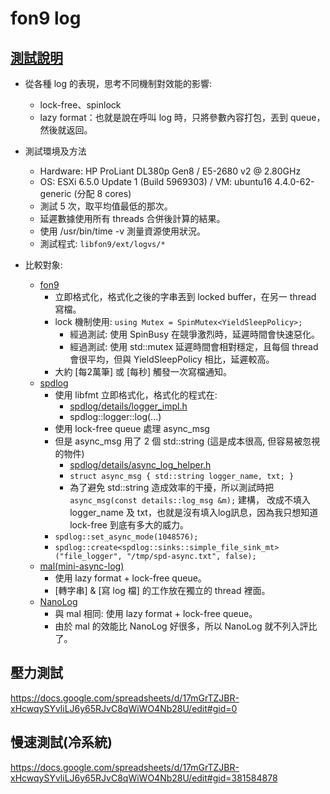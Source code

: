 # fon9 log

## [測試說明](https://docs.google.com/spreadsheets/d/17mGrTZJBR-xHcwqySYvliLJ6y65RJvC8qWiWO4Nb28U/edit#gid=1494936172)
* 從各種 log 的表現，思考不同機制對效能的影響:
  * lock-free、spinlock
  * lazy format：也就是說在呼叫 log 時，只將參數內容打包，丟到 queue，然後就返回。

* 測試環境及方法
  * Hardware: HP ProLiant DL380p Gen8 / E5-2680 v2 @ 2.80GHz
  * OS: ESXi 6.5.0 Update 1 (Build 5969303) / VM: ubuntu16 4.4.0-62-generic (分配 8 cores)
  * 測試 5 次，取平均值最低的那次。
  * 延遲數據使用所有 threads 合併後計算的結果。
  * 使用 /usr/bin/time -v 測量資源使用狀況。
  * 測試程式: `libfon9/ext/logvs/*`

* 比較對象:
  * [fon9](https://github.com/fonwin/libfon9)
    * 立即格式化，格式化之後的字串丟到 locked buffer，在另一 thread 寫檔。
    * lock 機制使用: `using Mutex = SpinMutex<YieldSleepPolicy>;`
      * 經過測試: 使用 SpinBusy 在競爭激烈時，延遲時間會快速惡化。
      * 經過測試: 使用 std::mutex 延遲時間會相對穩定，且每個 thread 會很平均，但與 YieldSleepPolicy 相比，延遲較高。
    * 大約 [每2萬筆] 或 [每秒] 觸發一次寫檔通知。
  * [spdlog](https://github.com/gabime/spdlog)
    * 使用 libfmt 立即格式化，格式化的程式在:
      * [spdlog/details/logger_impl.h](https://github.com/gabime/spdlog/blob/master/include/spdlog/details/logger_impl.h)
      * spdlog::logger::log(...)
    * 使用 lock-free queue 處理 async_msg
    * 但是 async_msg 用了 2 個 std::string (這是成本很高, 但容易被忽視的物件)
        * [spdlog/details/async_log_helper.h](https://github.com/gabime/spdlog/blob/master/include/spdlog/details/async_log_helper.h)
        * `struct async_msg { std::string logger_name, txt; }`
        * 為了避免 std::string 造成效率的干擾，所以測試時把 `async_msg(const details::log_msg &m);` 建構，
          改成不填入 logger_name 及 txt，也就是沒有填入log訊息，因為我只想知道 lock-free 到底有多大的威力。
    * `spdlog::set_async_mode(1048576);`
    * `spdlog::create<spdlog::sinks::simple_file_sink_mt>("file_logger", "/tmp/spd-async.txt", false);`
  * [mal(mini-async-log)](https://github.com/RafaGago/mini-async-log)
    * 使用 lazy format + lock-free queue。
    * [轉字串] & [寫 log 檔] 的工作放在獨立的 thread 裡面。
  * [NanoLog](https://github.com/Iyengar111/NanoLog)
    * 與 mal 相同: 使用 lazy format + lock-free queue。
    * 由於 mal 的效能比 NanoLog 好很多，所以 NanoLog 就不列入評比了。

## 壓力測試
https://docs.google.com/spreadsheets/d/17mGrTZJBR-xHcwqySYvliLJ6y65RJvC8qWiWO4Nb28U/edit#gid=0

## 慢速測試(冷系統)
https://docs.google.com/spreadsheets/d/17mGrTZJBR-xHcwqySYvliLJ6y65RJvC8qWiWO4Nb28U/edit#gid=381584878

